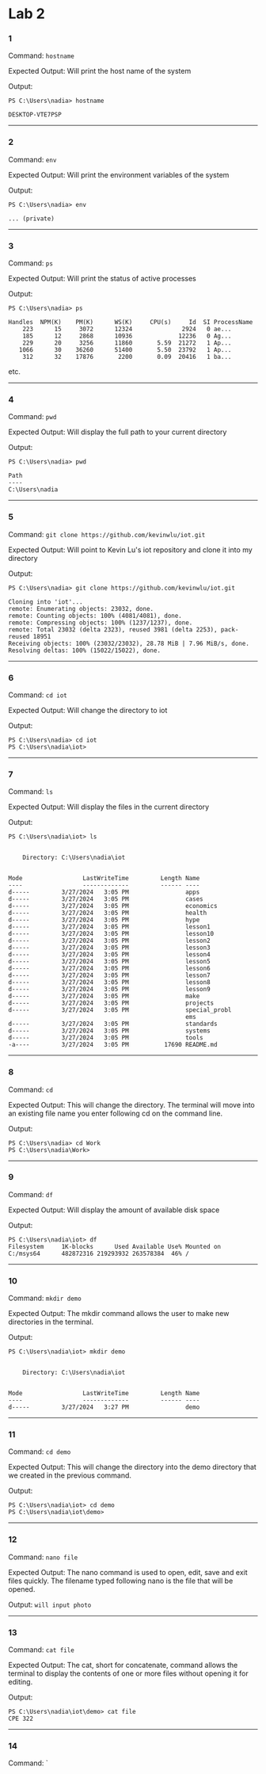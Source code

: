 # Lab 2 

### 1

Command: `hostname`

Expected Output: Will print the host name of the system

Output:
```
PS C:\Users\nadia> hostname

DESKTOP-VTE7PSP
```

---

### 2

Command: `env`

Expected Output: Will print the environment variables of the system

Output: 

```
PS C:\Users\nadia> env

... (private)
```

---

### 3

Command: `ps`

Expected Output: Will print the status of active processes

Output:
```
PS C:\Users\nadia> ps

Handles  NPM(K)    PM(K)      WS(K)     CPU(s)     Id  SI ProcessName
    223      15     3072      12324              2924   0 ae...
    185      12     2868      10936             12236   0 Ag...
    229      20     3256      11860       5.59  21272   1 Ap...
   1066      30    36260      51400       5.50  23792   1 Ap...
    312      32    17876       2200       0.09  20416   1 ba...
```
 etc.

 ---

### 4

Command: `pwd`

Expected Output: Will display the full path to your current directory

Output: 
```
PS C:\Users\nadia> pwd

Path
----
C:\Users\nadia

```

---

### 5

Command: `git clone https://github.com/kevinwlu/iot.git`

Expected Output: Will point to Kevin Lu's iot repository and clone it into my directory

Output:

```
PS C:\Users\nadia> git clone https://github.com/kevinwlu/iot.git

Cloning into 'iot'...
remote: Enumerating objects: 23032, done.
remote: Counting objects: 100% (4081/4081), done.
remote: Compressing objects: 100% (1237/1237), done.
remote: Total 23032 (delta 2323), reused 3981 (delta 2253), pack-reused 18951
Receiving objects: 100% (23032/23032), 28.78 MiB | 7.96 MiB/s, done.
Resolving deltas: 100% (15022/15022), done.
```
---

### 6

Command: `cd iot`

Expected Output: Will change the directory to iot

Output:

```
PS C:\Users\nadia> cd iot
PS C:\Users\nadia\iot>
```

---

### 7

Command: `ls`

Expected Output: Will display the files in the current directory

Output:
```
PS C:\Users\nadia\iot> ls


    Directory: C:\Users\nadia\iot


Mode                 LastWriteTime         Length Name
----                 -------------         ------ ----
d-----         3/27/2024   3:05 PM                apps
d-----         3/27/2024   3:05 PM                cases
d-----         3/27/2024   3:05 PM                economics
d-----         3/27/2024   3:05 PM                health
d-----         3/27/2024   3:05 PM                hype
d-----         3/27/2024   3:05 PM                lesson1
d-----         3/27/2024   3:05 PM                lesson10
d-----         3/27/2024   3:05 PM                lesson2
d-----         3/27/2024   3:05 PM                lesson3
d-----         3/27/2024   3:05 PM                lesson4
d-----         3/27/2024   3:05 PM                lesson5
d-----         3/27/2024   3:05 PM                lesson6
d-----         3/27/2024   3:05 PM                lesson7
d-----         3/27/2024   3:05 PM                lesson8
d-----         3/27/2024   3:05 PM                lesson9
d-----         3/27/2024   3:05 PM                make
d-----         3/27/2024   3:05 PM                projects
d-----         3/27/2024   3:05 PM                special_probl
                                                  ems
d-----         3/27/2024   3:05 PM                standards
d-----         3/27/2024   3:05 PM                systems
d-----         3/27/2024   3:05 PM                tools
-a----         3/27/2024   3:05 PM          17690 README.md
```

---

### 8

Command: `cd`

Expected Output: This will change the directory. The terminal will move into an existing file name you enter following cd on the command line. 

Output:

```
PS C:\Users\nadia> cd Work
PS C:\Users\nadia\Work>
```

---

### 9

Command: `df`

Expected Output: Will display the amount of available disk space

Output:

```
PS C:\Users\nadia\iot> df
Filesystem     1K-blocks      Used Available Use% Mounted on
C:/msys64      482872316 219293932 263578384  46% /
```

---

### 10

Command: `mkdir demo`

Expected Output: The mkdir command allows the user to make new directories in the terminal. 

Output:

```
PS C:\Users\nadia\iot> mkdir demo


    Directory: C:\Users\nadia\iot


Mode                 LastWriteTime         Length Name
----                 -------------         ------ ----
d-----         3/27/2024   3:27 PM                demo
```

---

### 11

Command: `cd demo`

Expected Output: This will change the directory into the demo directory that we created in the previous command.

Output:

```
PS C:\Users\nadia\iot> cd demo
PS C:\Users\nadia\iot\demo>
```

---

### 12

Command: `nano file`

Expected Output: The nano command is used to open, edit, save and exit files quickly. The filename typed following nano is the file that will be opened.

Output:
`will input photo`

---

### 13

Command: `cat file`

Expected Output: The cat, short for concatenate, command allows the terminal to display the contents of one or more files without opening it for editing.

Output: 

```
PS C:\Users\nadia\iot\demo> cat file
CPE 322
```

---

### 14

Command: `
